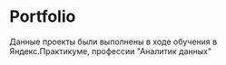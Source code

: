 # Portfolio
Данные проекты были выполнены в ходе обучения в Яндекс.Практикуме, профессии "Аналитик данных"
